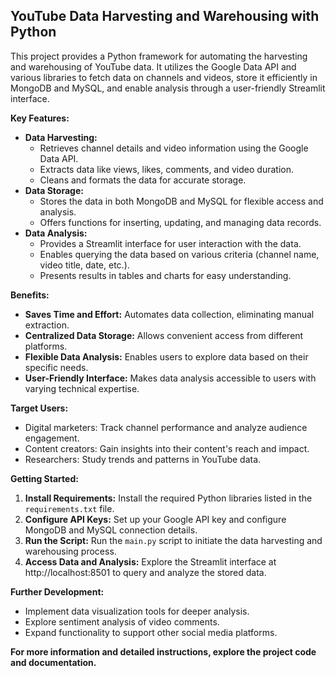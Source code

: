 ## YouTube Data Harvesting and Warehousing with Python

This project provides a Python framework for automating the harvesting and warehousing of YouTube data. It utilizes the Google Data API and various libraries to fetch data on channels and videos, store it efficiently in MongoDB and MySQL, and enable analysis through a user-friendly Streamlit interface.

**Key Features:**

* **Data Harvesting:**
    * Retrieves channel details and video information using the Google Data API.
    * Extracts data like views, likes, comments, and video duration.
    * Cleans and formats the data for accurate storage.
* **Data Storage:**
    * Stores the data in both MongoDB and MySQL for flexible access and analysis.
    * Offers functions for inserting, updating, and managing data records.
* **Data Analysis:**
    * Provides a Streamlit interface for user interaction with the data.
    * Enables querying the data based on various criteria (channel name, video title, date, etc.).
    * Presents results in tables and charts for easy understanding.

**Benefits:**

* **Saves Time and Effort:** Automates data collection, eliminating manual extraction.
* **Centralized Data Storage:** Allows convenient access from different platforms.
* **Flexible Data Analysis:** Enables users to explore data based on their specific needs.
* **User-Friendly Interface:** Makes data analysis accessible to users with varying technical expertise.

**Target Users:**

* Digital marketers: Track channel performance and analyze audience engagement.
* Content creators: Gain insights into their content's reach and impact.
* Researchers: Study trends and patterns in YouTube data.

**Getting Started:**

1. **Install Requirements:** Install the required Python libraries listed in the `requirements.txt` file.
2. **Configure API Keys:** Set up your Google API key and configure MongoDB and MySQL connection details.
3. **Run the Script:** Run the `main.py` script to initiate the data harvesting and warehousing process.
4. **Access Data and Analysis:** Explore the Streamlit interface at http://localhost:8501 to query and analyze the stored data.

**Further Development:**

* Implement data visualization tools for deeper analysis.
* Explore sentiment analysis of video comments.
* Expand functionality to support other social media platforms.

**For more information and detailed instructions, explore the project code and documentation.**
